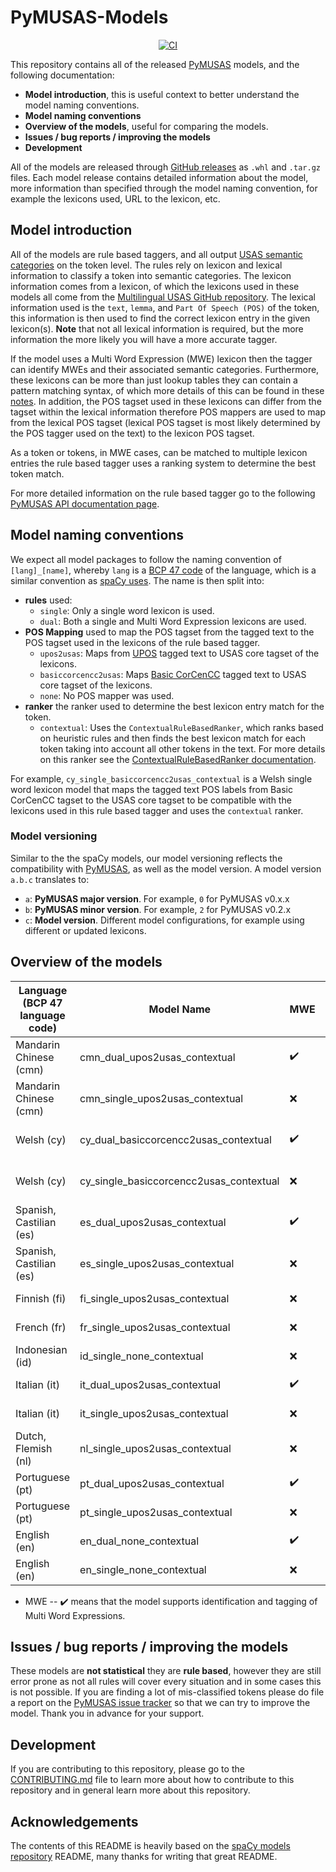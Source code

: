 # PyMUSAS-Models

<p align="center">
    <a href="https://github.com/UCREL/pymusas-models/actions/workflows/ci.yml">
            <img alt="CI" src="https://github.com/UCREL/pymusas-models/actions/workflows/ci.yml/badge.svg?branch=main&event=push"/>
    </a>
</p>

This repository contains all of the released [PyMUSAS](https://ucrel.github.io/pymusas/) models, and the following documentation:

* **Model introduction**, this is useful context to better understand the model naming conventions.
* **Model naming conventions**
* **Overview of the models**, useful for comparing the models.
* **Issues / bug reports / improving the models**
* **Development**

All of the models are released through [GitHub releases](https://github.com/UCREL/pymusas-models/releases) as `.whl` and `.tar.gz` files. Each model release contains detailed information about the model, more information than specified through the model naming convention, for example the lexicons used, URL to the lexicon, etc.

## Model introduction

All of the models are rule based taggers, and all output [USAS semantic categories](https://ucrel.lancs.ac.uk/usas/) on the token level. The rules rely on lexicon and lexical information to classify a token into semantic categories. The lexicon information comes from a lexicon, of which the lexicons used in these models all come from the [Multilingual USAS GitHub repository](https://github.com/UCREL/Multilingual-USAS). The lexical information used is the `text`, `lemma`, and `Part Of Speech (POS)` of the token, this information is then used to find the correct lexicon entry in the given lexicon(s). **Note** that not all lexical information is required, but the more information the more likely you will have a more accurate tagger.

If the model uses a Multi Word Expression (MWE) lexicon then the tagger can identify MWEs and their associated semantic categories. Furthermore, these lexicons can be more than just lookup tables they can contain a pattern matching syntax, of which more details of this can be found in these [notes](https://ucrel.github.io/pymusas/usage/notes/mwe_syntax). In addition, the POS tagset used in these lexicons can differ from the tagset within the lexical information therefore POS mappers are used to map from the lexical POS tagset (lexical POS tagset is most likely determined by the POS tagger used on the text) to the lexicon POS tagset.

As a token or tokens, in MWE cases, can be matched to multiple lexicon entries the rule based tagger uses a ranking system to determine the best token match.

For more detailed information on the rule based tagger go to the following [PyMUSAS API documentation page](https://ucrel.github.io/pymusas/api/spacy_api/taggers/rule_based).

## Model naming conventions
 
We expect all model packages to follow the naming convention of `[lang]_[name]`, whereby `lang` is a [BCP 47 code](https://www.w3.org/International/articles/language-tags/) of the language, which is a similar convention as [spaCy uses](https://github.com/explosion/spacy-models#model-naming-conventions). The name is then split into:

* **rules** used:
    * `single`: Only a single word lexicon is used.
    * `dual`: Both a single and Multi Word Expression lexicons are used.
* **POS Mapping** used to map the POS tagset from the tagged text to the POS tagset used in the lexicons of the rule based tagger.
    * `upos2usas`: Maps from [UPOS](https://universaldependencies.org/u/pos/) tagged text to USAS core tagset of the lexicons.
    * `basiccorcencc2usas`: Maps [Basic CorCenCC](https://ucrel.github.io/pymusas/api/pos_mapper) tagged text to USAS core tagset of the lexicons.
    * `none`: No POS mapper was used.
* **ranker** the ranker used to determine the best lexicon entry match for the token.
    * `contextual`: Uses the `ContextualRuleBasedRanker`, which ranks based on heuristic rules and then finds the best lexicon match for each token taking into account all other tokens in the text. For more details on this ranker see the [ContextualRuleBasedRanker documentation](https://ucrel.github.io/pymusas/api/rankers/lexicon_entry#contextualrulebasedranker).

For example, `cy_single_basiccorcencc2usas_contextual` is a Welsh single word lexicon model that maps the tagged text POS labels from Basic CorCenCC tagset to the USAS core tagset to be compatible with the lexicons used in this rule based tagger and uses the `contextual` ranker.

### Model versioning

Similar to the the spaCy models, our model versioning reflects the compatibility with [PyMUSAS](https://github.com/ucrel/pymusas), as well as the model version. A model version `a.b.c` translates to:

* `a`: **PyMUSAS major version**. For example, `0` for PyMUSAS v0.x.x
* `b`: **PyMUSAS minor version**. For example, `2` for PyMUSAS v0.2.x
* `c`: **Model version**. Different model configurations, for example using different or updated lexicons.

## Overview of the models

| Language (BCP 47 language code) | Model Name | MWE | POS Mapper | Ranker | File Size |
| --- | --- | --- | --- | --- | --- |
| Mandarin Chinese (cmn) | cmn_dual_upos2usas_contextual | :heavy_check_mark: | UPOS 2 USAS | Contextual | 1.28MB |
| Mandarin Chinese (cmn) | cmn_single_upos2usas_contextual | :x: | UPOS 2 USAS | Contextual | 1.00MB |
| Welsh (cy) | cy_dual_basiccorcencc2usas_contextual | :heavy_check_mark: | Basic CorCenCC 2 USAS | Contextual | 1.09MB |
| Welsh (cy) | cy_single_basiccorcencc2usas_contextual | :x: | Basic CorCenCC 2 USAS | Contextual | 1.09MB |
| Spanish, Castilian (es) | es_dual_upos2usas_contextual | :heavy_check_mark: | UPOS 2 USAS | Contextual | 0.20MB |
| Spanish, Castilian (es) | es_single_upos2usas_contextual | :x: | UPOS 2 USAS | Contextual | 0.16MB |
| Finnish (fi) | fi_single_upos2usas_contextual | :x: | UPOS 2 USAS | Contextual | 0.63MB |
| French (fr) | fr_single_upos2usas_contextual | :x: | UPOS 2 USAS | Contextual | 0.08MB |
| Indonesian (id) | id_single_none_contextual | :x: | None | Contextual | 0.24MB |
| Italian (it) | it_dual_upos2usas_contextual | :heavy_check_mark: | UPOS 2 USAS | Contextual | 0.50MB |
| Italian (it) | it_single_upos2usas_contextual | :x: | UPOS 2 USAS | Contextual | 0.42MB |
| Dutch, Flemish (nl) | nl_single_upos2usas_contextual | :x: | UPOS 2 USAS | Contextual | 0.15MB |
| Portuguese (pt) | pt_dual_upos2usas_contextual | :heavy_check_mark: | UPOS 2 USAS | Contextual | 0.27MB |
| Portuguese (pt) | pt_single_upos2usas_contextual | :x: | UPOS 2 USAS | Contextual | 0.25MB |
| English (en) | en_dual_none_contextual | :heavy_check_mark: | None | Contextual | 0.88MB |
| English (en) | en_single_none_contextual | :x: | None | Contextual | 0.73MB |

* MWE -- :heavy_check_mark: means that the model supports identification and tagging of Multi Word Expressions.

## Issues / bug reports / improving the models

These models are **not statistical** they are **rule based**, however they are still error prone as not all rules will cover every situation and in some cases this is not possible. If you are finding a lot of mis-classified tokens please do file a report on the [PyMUSAS issue tracker](https://github.com/UCREL/pymusas/issues) so that we can try to improve the model. Thank you in advance for your support.

## Development

If you are contributing to this repository, please go to the [CONTRIBUTING.md](./CONTRIBUTING.md) file to learn more about how to contribute to this repository and in general learn more about this repository.

## Acknowledgements

The contents of this README is heavily based on the [spaCy models repository](https://github.com/explosion/spacy-models) README, many thanks for writing that great README.